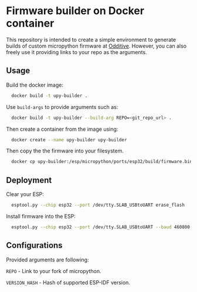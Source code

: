 Firmware builder on Docker container
======================

This repository is intended to create a simple environment to generate builds of custom micropython firmware at [Odditive](https://odditive.com). However, you can also freely use it providing links to your repo as the arguments.

Usage
------------------

Build the docker image:

```bash
  docker build -t upy-builder .
```

Use `build-args` to provide arguments such as:

```bash
  docker build -t upy-builder --build-arg REPO=<git_repo_url> .
```

Then create a container from the image using:

```bash
  docker create --name upy-builder upy-builder
```

Then copy the the firmware into your filesystem.

```bash
  docker cp upy-builder:/esp/micropython/ports/esp32/build/firmware.bin firmware.bin
```

Deployment
------------------

Clear your ESP:

```bash
  esptool.py --chip esp32 --port /dev/tty.SLAB_USBtoUART erase_flash
```

Install firmware into the ESP:

```bash
  esptool.py --chip esp32 --port /dev/tty.SLAB_USBtoUART --baud 460800 write_flash -z 0x1000 firmware.bin
```

Configurations
------------------

Provided arguments are following:

`REPO` - Link to your fork of micropython.

`VERSION_HASH` - Hash of supported ESP-IDF version.
